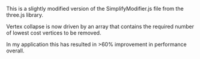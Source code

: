This is a slightly modified version of the SimplifyModifier.js file from the three.js library.

Vertex collapse is now driven by an array that contains the required number of lowest cost vertices to be removed.

In my application this has resulted in >60% improvement in performance overall.
